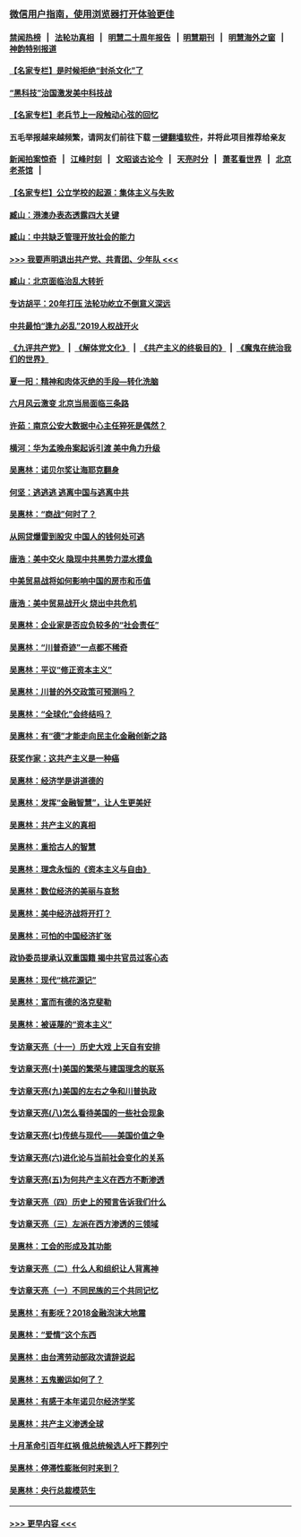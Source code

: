 ### [微信用户指南，使用浏览器打开体验更佳](https://github.com/gfw-breaker/banned-news1/blob/master/indexes/wechat-guide.md?t=0)
#### [禁闻热榜](热点新闻.md?t=0)  &nbsp;&nbsp;|&nbsp;&nbsp; [法轮功真相](https://github.com/gfw-breaker/truth/blob/master/README.md?t=0) &nbsp;&nbsp;|&nbsp;&nbsp; [明慧二十周年报告](https://github.com/gfw-breaker/mh-reports/blob/master/README.md?t=0) &nbsp;&nbsp;|&nbsp;&nbsp;[明慧期刊](https://github.com/gfw-breaker/mh-qikan) &nbsp;&nbsp;|&nbsp;&nbsp; [明慧海外之窗](https://github.com/gfw-breaker/mh-news/blob/master/README.md?t=0) &nbsp;&nbsp;|&nbsp;&nbsp; [神韵特别报道](https://github.com/gfw-breaker/mh-news/blob/master/shenyun.md?t=0)
#### [【名家专栏】是时候拒绝“封杀文化”了](../pages/nsc423/n11814093.md?t=02112111) 
#### [“黑科技”治国激发美中科技战](../pages/nsc423/n11638056.md?t=02112111) 
#### [【名家专栏】老兵节上一段触动心弦的回忆](../pages/nsc423/n11646016.md?t=02112111) 
#### 五毛举报越来越频繁，请网友们前往下载 [一键翻墙软件](https://github.com/gfw-breaker/ssr-accounts)，并将此项目推荐给亲友
#### [新闻拍案惊奇](https://github.com/gfw-breaker/banned-news1/blob/master/pages/link4.md) &nbsp;&nbsp;|&nbsp;&nbsp; [江峰时刻](https://github.com/gfw-breaker/banned-news1/blob/master/pages/link4.md) &nbsp;&nbsp;|&nbsp;&nbsp; [文昭谈古论今](https://github.com/gfw-breaker/banned-news1/blob/master/pages/link4.md) &nbsp;&nbsp;|&nbsp;&nbsp; [天亮时分](https://github.com/gfw-breaker/banned-news1/blob/master/pages/link4.md) &nbsp;&nbsp;|&nbsp;&nbsp; [萧茗看世界](https://github.com/gfw-breaker/banned-news1/blob/master/pages/link4.md) &nbsp;&nbsp;|&nbsp;&nbsp; [北京老茶馆](https://github.com/gfw-breaker/banned-news1/blob/master/pages/link4.md) &nbsp;&nbsp;|&nbsp;&nbsp; 
#### [【名家专栏】公立学校的起源：集体主义与失败](../pages/nsc423/n11601833.md?t=02112111) 
#### [臧山：港澳办表态透露四大关键](../pages/nsc423/n11421628.md?t=02112111) 
#### [臧山：中共缺乏管理开放社会的能力](../pages/nsc423/n11407457.md?t=02112111) 
#### [>>> 我要声明退出共产党、共青团、少年队 <<<](https://github.com/begood0513/goodnews/blob/master/quit/letter.md) 
#### [臧山：北京面临治乱大转折](../pages/nsc423/n11406895.md?t=02112111) 
#### [专访胡平：20年打压 法轮功屹立不倒意义深远](../pages/nsc423/n11398800.md?t=02112111) 
#### [中共最怕“逢九必乱”2019人权战开火](../pages/nsc423/n11385248.md?t=02112111) 
#### [《九评共产党》](https://github.com/begood0513/9ping.md/blob/master/README.md) &nbsp;|&nbsp; [《解体党文化》](../../../../jtdwh.md/blob/master/README.md)  &nbsp;|&nbsp; [《共产主义的终极目的》](../../../../gczydzjmd.md/blob/master/README.md) &nbsp;|&nbsp; [《魔鬼在统治我们的世界》](../../../../mgztzwmdsj.md/blob/master/README.md) 
#### [夏一阳：精神和肉体灭绝的手段—转化洗脑](../pages/nsc423/n11368250.md?t=02112111) 
#### [六月风云激变 北京当局面临三条路](../pages/nsc423/n11313668.md?t=02112111) 
#### [许茹：南京公安大数据中心主任猝死是偶然？](../pages/nsc423/n11064744.md?t=02112111) 
#### [横河：华为孟晚舟案起诉引渡 美中角力升级](../pages/nsc423/n11027230.md?t=02112111) 
#### [吴惠林：诺贝尔奖让海耶克翻身](../pages/nsc423/n10890049.md?t=02112111) 
#### [何坚：逃逃逃 逃离中国与逃离中共](../pages/nsc423/n10592891.md?t=02112111) 
#### [吴惠林：“商战”何时了？](../pages/nsc423/n10573558.md?t=02112111) 
#### [从网贷爆雷到股灾 中国人的钱何处可逃](../pages/nsc423/n10572800.md?t=02112111) 
#### [唐浩：美中交火 隐现中共黑势力混水摸鱼](../pages/nsc423/n10544040.md?t=02112111) 
#### [中美贸易战将如何影响中国的房市和币值](../pages/nsc423/n10543697.md?t=02112111) 
#### [唐浩：美中贸易战开火 烧出中共危机](../pages/nsc423/n10540126.md?t=02112111) 
#### [吴惠林：企业家是否应负较多的“社会责任”](../pages/nsc423/n10535022.md?t=02112111) 
#### [吴惠林：“川普奇迹”一点都不稀奇](../pages/nsc423/n10512808.md?t=02112111) 
#### [吴惠林：平议“修正资本主义”](../pages/nsc423/n10495724.md?t=02112111) 
#### [吴惠林：川普的外交政策可预测吗？](../pages/nsc423/n10462387.md?t=02112111) 
#### [吴惠林：“全球化”会终结吗？](../pages/nsc423/n10452838.md?t=02112111) 
#### [吴惠林：有“德”才能走向民主化金融创新之路](../pages/nsc423/n10432292.md?t=02112111) 
#### [获奖作家：这共产主义是一种癌](../pages/nsc423/n10431541.md?t=02112111) 
#### [吴惠林：经济学是讲道德的](../pages/nsc423/n10398014.md?t=02112111) 
#### [吴惠林：发挥“金融智慧”，让人生更美好](../pages/nsc423/n10375019.md?t=02112111) 
#### [吴惠林：共产主义的真相](../pages/nsc423/n10351394.md?t=02112111) 
#### [吴惠林：重拾古人的智慧](../pages/nsc423/n10337691.md?t=02112111) 
#### [吴惠林：理念永恒的《资本主义与自由》](../pages/nsc423/n10316274.md?t=02112111) 
#### [吴惠林：数位经济的美丽与哀愁](../pages/nsc423/n10292946.md?t=02112111) 
#### [吴惠林：美中经济战将开打？](../pages/nsc423/n10258825.md?t=02112111) 
#### [吴惠林：可怕的中国经济扩张](../pages/nsc423/n10219147.md?t=02112111) 
#### [政协委员提承认双重国籍 揭中共官员过客心态](../pages/nsc423/n10208809.md?t=02112111) 
#### [吴惠林：现代“桃花源记”](../pages/nsc423/n10185234.md?t=02112111) 
#### [吴惠林：富而有德的洛克斐勒](../pages/nsc423/n10142264.md?t=02112111) 
#### [吴惠林：被诬蔑的“资本主义”](../pages/nsc423/n10124816.md?t=02112111) 
#### [专访章天亮（十一）历史大戏 上天自有安排](../pages/nsc423/n10094905.md?t=02112111) 
#### [专访章天亮(十)美国的繁荣与建国理念的联系](../pages/nsc423/n10094899.md?t=02112111) 
#### [专访章天亮(九)美国的左右之争和川普执政](../pages/nsc423/n10094889.md?t=02112111) 
#### [专访章天亮(八)怎么看待美国的一些社会现象](../pages/nsc423/n10094857.md?t=02112111) 
#### [专访章天亮(七)传统与现代——美国价值之争](../pages/nsc423/n10093140.md?t=02112111) 
#### [专访章天亮(六)进化论与当前社会变化的关系](../pages/nsc423/n10092036.md?t=02112111) 
#### [专访章天亮(五)为何共产主义在西方不断渗透](../pages/nsc423/n10083620.md?t=02112111) 
#### [专访章天亮（四）历史上的预言告诉我们什么](../pages/nsc423/n10083606.md?t=02112111) 
#### [专访章天亮（三）左派在西方渗透的三领域](../pages/nsc423/n10081115.md?t=02112111) 
#### [吴惠林：工会的形成及其功能](../pages/nsc423/n10080633.md?t=02112111) 
#### [专访章天亮（二）什么人和组织让人背离神](../pages/nsc423/n10076637.md?t=02112111) 
#### [专访章天亮（一）不同民族的三个共同记忆](../pages/nsc423/n10074188.md?t=02112111) 
#### [吴惠林：有影呒？2018金融泡沫大地震](../pages/nsc423/n10040534.md?t=02112111) 
#### [吴惠林：“爱情”这个东西](../pages/nsc423/n10019423.md?t=02112111) 
#### [吴惠林：由台湾劳动部政次请辞说起](../pages/nsc423/n9979679.md?t=02112111) 
#### [吴惠林：五鬼搬运如何了？](../pages/nsc423/n9925338.md?t=02112111) 
#### [吴惠林：有感于本年诺贝尔经济学奖](../pages/nsc423/n9871883.md?t=02112111) 
#### [吴惠林：共产主义渗透全球](../pages/nsc423/n9812748.md?t=02112111) 
#### [十月革命引百年红祸 俄总统候选人吁下葬列宁](../pages/nsc423/n9810182.md?t=02112111) 
#### [吴惠林：停滞性膨胀何时来到？](../pages/nsc423/n9764136.md?t=02112111) 
#### [吴惠林：央行总裁模范生](../pages/nsc423/n9728134.md?t=02112111) 

----
#### [ >>> 更早内容 <<< ](../indexes/nsc423-earlier.md)
